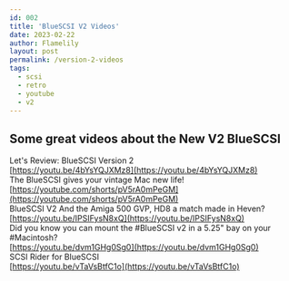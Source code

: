 ```yaml
---
id: 002
title: 'BlueSCSI V2 Videos'
date: 2023-02-22
author: Flamelily
layout: post
permalink: /version-2-videos
tags:
  - scsi
  - retro
  - youtube
  - v2
---
```

## Some great videos about the New V2 BlueSCSI

Let's Review: BlueSCSI Version 2<br>
[https://youtu.be/4bYsYQJXMz8](https://youtu.be/4bYsYQJXMz8)<br>
The BlueSCSI gives your vintage Mac new life!<br>
[https://youtube.com/shorts/pV5rA0mPeGM](https://youtube.com/shorts/pV5rA0mPeGM)<br>
BlueSCSI V2 And the Amiga 500 GVP, HD8 a match made in Heven?<br>
[https://youtu.be/IPSIFysN8xQ](https://youtu.be/IPSIFysN8xQ)<br>
Did you know you can mount the #BlueSCSI v2 in a 5.25" bay on your #Macintosh?<br>
[https://youtu.be/dvm1GHg0Sg0](https://youtu.be/dvm1GHg0Sg0)<br>
SCSI Rider for BlueSCSI<br>
[https://youtu.be/vTaVsBtfC1o](https://youtu.be/vTaVsBtfC1o)